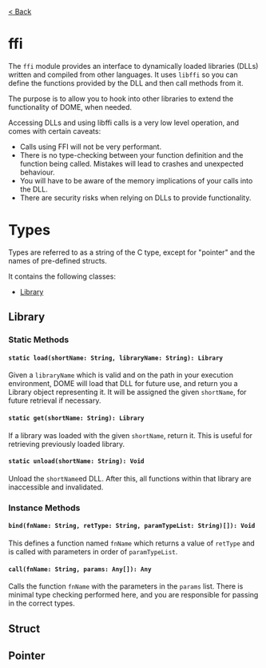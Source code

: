[< Back](.)

ffi
================

The `ffi` module provides an interface to dynamically loaded libraries (DLLs) written and compiled from other languages.
It uses `libffi` so you can define the functions provided by the DLL and then call methods from it.

The purpose is to allow you to hook into other libraries to extend the functionality of DOME, when needed.

Accessing DLLs and using libffi calls is a very low level operation, and comes with certain caveats:
 * Calls using FFI will not be very performant.
 * There is no type-checking between your function definition and the function being called. Mistakes will lead to crashes and unexpected behaviour.
 * You will have to be aware of the memory implications of your calls into the DLL.
 * There are security risks when relying on DLLs to provide functionality.

# Types

Types are referred to as a string of the C type, except for "pointer" and the names of pre-defined structs.

It contains the following classes:

* [Library](#library)

## Library

### Static Methods

#### `static load(shortName: String, libraryName: String): Library`
Given a `libraryName` which is valid and on the path in your execution environment, DOME will load that DLL for future use, and return you a Library object representing it. It will be assigned the given `shortName`, for future retrieval if necessary.

#### `static get(shortName: String): Library`
If a library was loaded with the given `shortName`, return it. This is useful for retrieving previously loaded library.

#### `static unload(shortName: String): Void`
Unload the `shortName`ed DLL. After this, all functions within that library are inaccessible and invalidated.

### Instance Methods
#### `bind(fnName: String, retType: String, paramTypeList: String)[]): Void`
This defines a function named `fnName` which returns a value of `retType` and is called with parameters in order of `paramTypeList`.

#### `call(fnName: String, params: Any[]): Any`
Calls the function `fnName` with the parameters in the `params` list.
There is minimal type checking performed here, and you are responsible for passing in the correct types.



## Struct

## Pointer

